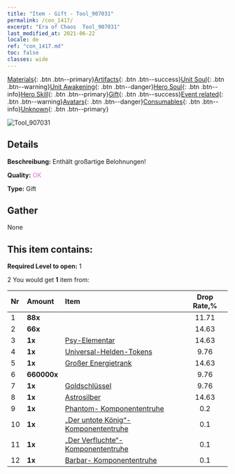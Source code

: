 ```yaml
---
title: "Item - Gift - Tool_907031"
permalink: /con_1417/
excerpt: "Era of Chaos  Tool_907031"
last_modified_at: 2021-06-22
locale: de
ref: "con_1417.md"
toc: false
classes: wide
---
```

 [Materials](/ItemsDE/){: .btn .btn--primary}[Artifacts](/ItemsDE/Artifacts/){: .btn .btn--success}[Unit Soul](/ItemsDE/UnitSoul/){: .btn .btn--warning}[Unit Awakening](/ItemsDE/UnitAwakening/){: .btn .btn--danger}[Hero Soul](/ItemsDE/HeroSoul/){: .btn .btn--info}[Hero Skill](/ItemsDE/HeroSkill/){: .btn .btn--primary}[Gift](/ItemsDE/Gift/){: .btn .btn--success}[Event related](/ItemsDE/Events/){: .btn .btn--warning}[Avatars](/ItemsDE/Avatars/){: .btn .btn--danger}[Consumables](/ItemsDE/Consumables/){: .btn .btn--info}[Unknown](/ItemsDE/Unknown/){: .btn .btn--primary}

 ![Tool_907031](/images/t/i_907031.png)

## Details
 **Beschreibung:** Enthält großartige Belohnungen!

 **Quality:** <span style="color: #DA70D6">OK</span>

 **Type:** Gift

## Gather

  None

## This item contains:

 **Required Level to open:** 1

 2 You would get **1** item  from:

  | Nr | Amount |     Item    | Drop Rate,% |
  |:---|:-------|:------------|:---------:|
  | 1 |  **88x** | <i class="fas fa-gem"/> | 11.71 | 
  | 2 |  **66x** | <i class="fas fa-gem"/> | 14.63 | 
  | 3 |  **1x** | [Psy-Elementar](/ItemsDE/unt_267/) | 14.63 | 
  | 4 |  **1x** | [Universal-Helden-Tokens](/ItemsDE/her_358/) | 9.76 | 
  | 5 |  **1x** | [Großer Energietrank](/ItemsDE/con_706/) | 14.63 | 
  | 6 |  **660000x** | <i class="fas fa-coins"/> | 9.76 | 
  | 7 |  **1x** | [Goldschlüssel](/ItemsDE/con_783/) | 9.76 | 
  | 8 |  **1x** | [Astrosilber](/ItemsDE/con_969/) | 14.63 | 
  | 9 |  **1x** | [Phantom- Komponententruhe](/ItemsDE/con_1339/) | 0.2 | 
  | 10 |  **1x** | [„Der untote König“-Komponententruhe](/ItemsDE/con_1340/) | 0.1 | 
  | 11 |  **1x** | [„Der Verfluchte“- Komponententruhe](/ItemsDE/con_1341/) | 0.1 | 
  | 12 |  **1x** | [Barbar- Komponententruhe](/ItemsDE/con_1342/) | 0.1 | 
